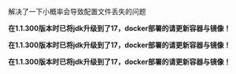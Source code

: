 解决了一下小概率会导致配置文件丢失的问题

**在1.1.300版本时已将jdk升级到了17，docker部署的请更新容器与镜像！**

**在1.1.300版本时已将jdk升级到了17，docker部署的请更新容器与镜像！**

**在1.1.300版本时已将jdk升级到了17，docker部署的请更新容器与镜像！**
